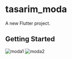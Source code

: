 # tasarim_moda

A new Flutter project.

## Getting Started

![moda1](https://user-images.githubusercontent.com/76219030/151698913-150f47d2-6caf-4582-8c83-44b3903d8d2c.png) ![moda2](https://user-images.githubusercontent.com/76219030/151698985-716f2fee-756a-45ea-bda3-682712650b46.png)
